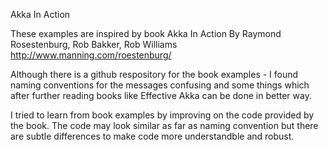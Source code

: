 Akka In Action

These examples are inspired by book Akka In Action By Raymond Rosestenburg, Rob Bakker, Rob Williams http://www.manning.com/roestenburg/

Although there is a github respository for the book examples - I found naming conventions for the messages confusing and some things which after further reading books like Effective Akka can be done in better way.
 
I tried to learn from book examples by improving on the code provided by the book. The code may look similar as far as naming convention but there are subtle differences to make code more understandble and robust.
